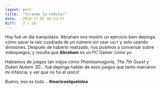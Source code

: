 ```yaml
---
layout: post
title:  "Tirando la cédula!"
date:   2014-11-07 16:22:57
diff:   3 / 10
---
```


Hoy fué un día tranquilazo. Abraham nos mostró un ejercicio bien depinga, cómo sacar la raíz cuadrada de un número sin usar `sqrt` y solo usando divisiones. Después de haberlo realizado, nos pusimos a conversar sobre videojuegos, y resulta que **Abraham** es un PC Gamer como yo.

Hablamos de juegos tan viejos cómo *Phantasmagoria*, *The 7th Guest* y *Duken Nukem 3D*... fué depinga hablar de esos juegos que tanto marcaron mi infancia, y ver que no fuí el único!

Bueno, eso es todo... **#maricoelquelolea**